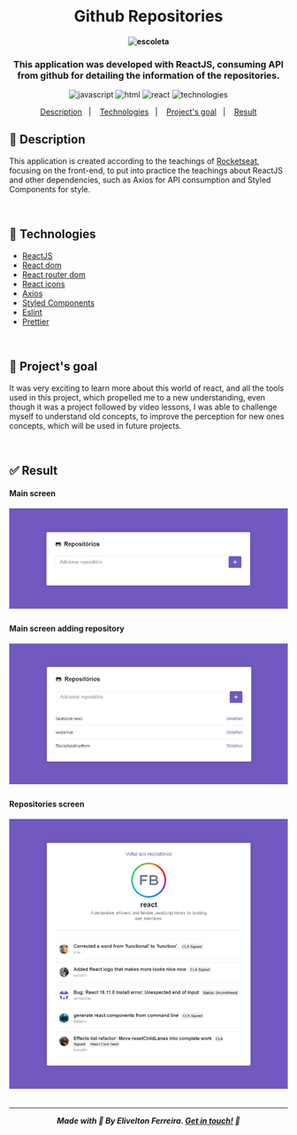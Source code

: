 <h1 align="center">Github Repositories </h1>

<h4 align="center">

![escoleta](https://media.giphy.com/media/dsRDC2H72dJTBwJvLe/giphy.gif "github repositoies!")
<br/>

</h4>

<h3 align="center">
  This application was developed with ReactJS, consuming API from github for detailing the information of the repositories.
</h3>



<p align="center">

  <img alt="javascript" src="https://img.shields.io/badge/javascript-97.1%25-yellow.svg?cacheSeconds=2592000?style=flat&logo=javascript" />

  <img alt="html" src="https://img.shields.io/badge/html-2.9%25-red.svg?cacheSeconds=2592000?style=flat&logo=html5" />

  <img alt="react" src="https://img.shields.io/badge/react-16.13.1-blue.svg?cacheSeconds=2592000?style=flat&logo=react" />

  <img alt="technologies" src="https://img.shields.io/badge/technologies-8-lightgray.svg?cacheSeconds=2592000?" />

</p>

<p align="center">
  <a href="#description">Description</a>&nbsp;&nbsp;&nbsp;|&nbsp;&nbsp;&nbsp;
  <a href="#technologies">Technologies</a>&nbsp;&nbsp;&nbsp;|&nbsp;&nbsp;&nbsp;
  <a href="#objective">Project's goal</a>&nbsp;&nbsp;&nbsp;|&nbsp;&nbsp;&nbsp;
  <a href="#result">Result</a>

<br />

<h2 id="description" name="description">
📝 Description
</h2>


<p>
This application is created according to the teachings of <a href="https://rocketseat.com.br/">Rocketseat</a>, focusing on the front-end, to put into practice the teachings about ReactJS and other dependencies, such as Axios for API consumption and Styled Components for style.
</p>

<br />

<h2 id="technologies" name="technologies">
🚀 Technologies
</h2>

- [ReactJS](https://pt-br.reactjs.org/)
- [React dom](https://pt-br.reactjs.org/docs/react-dom.html)
- [React router dom](https://reactrouter.com/web/guides/quick-start)
- [React icons](https://react-icons.github.io/react-icons/)
- [Axios](https://github.com/axios/axios)
- [Styled Components](https://styled-components.com/)
- [Eslint](https://eslint.org/)
- [Prettier](https://prettier.io/)

<br />

<h2 id="objective" name="objective">
🎯 Project's goal
</h2>

It was very exciting to learn more about this world of react, and all the tools used in this project, which propelled me to a new understanding, even though it was a project followed by video lessons, I was able to challenge myself to understand old concepts, to improve the perception for new ones concepts, which will be used in future projects.

<br />


<h2 id="result" name="result">
✅ Result
</h2>

#### Main screen
<h5 align="center"><img src="./src/screenshots/repositorios.png"/>

#### Main screen adding repository

<h5 align="center"><img src="./src/screenshots/repositorios-adicionados.png"/>

#### Repositories screen

<h5 align="center"><img src="./src/screenshots/detalhes.png"/>

<br />


<br />

<hr>

Made with 🧡 By Elivelton Ferreira. [Get in touch!](https://www.linkedin.com/in/eliveltonsf/) :calling:
